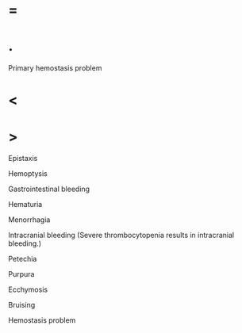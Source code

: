 # =

# .

Primary hemostasis problem

# <

# >

Epistaxis

Hemoptysis

Gastrointestinal bleeding

Hematuria

Menorrhagia

Intracranial bleeding (Severe thrombocytopenia results in intracranial bleeding.)

Petechia

Purpura

Ecchymosis

Bruising

Hemostasis problem
